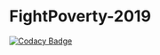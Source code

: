 # FightPoverty-2019

[![Codacy Badge](https://api.codacy.com/project/badge/Grade/daaf2b6e6b6c485cbc228cb858d84385)](https://app.codacy.com/gh/Andrew-BuildforSDG-Challenge/FightPoverty-2019?utm_source=github.com&utm_medium=referral&utm_content=Andrew-BuildforSDG-Challenge/FightPoverty-2019&utm_campaign=Badge_Grade_Dashboard)